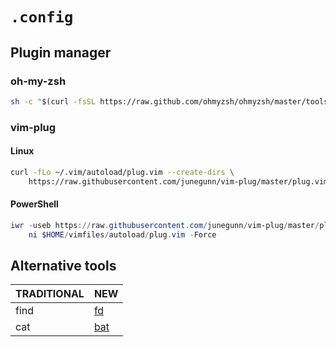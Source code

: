 # `.config`

## Plugin manager

### oh-my-zsh

```sh
sh -c "$(curl -fsSL https://raw.github.com/ohmyzsh/ohmyzsh/master/tools/install.sh)"
```

### vim-plug

#### Linux

```sh
curl -fLo ~/.vim/autoload/plug.vim --create-dirs \
    https://raw.githubusercontent.com/junegunn/vim-plug/master/plug.vim
```

#### PowerShell

```powershell
iwr -useb https://raw.githubusercontent.com/junegunn/vim-plug/master/plug.vim |`
    ni $HOME/vimfiles/autoload/plug.vim -Force
```

## Alternative tools

|  TRADITIONAL  |  NEW  |
| ---- | ---- |
|  find  |  [fd](https://github.com/sharkdp/fd)  |
|  cat  |  [bat](https://github.com/sharkdp/bat)  |
